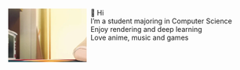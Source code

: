 <a href="" ><img align="left" width="160" height="110"  src="Image/486.gif?raw=true"></a>

&nbsp; 👋 Hi <br>
&nbsp;  I’m a student majoring in Computer Science <br>
&nbsp;  Enjoy rendering and deep learning <br>
&nbsp;  Love anime, music and games
